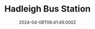---
date: 2024-04-08T06:41:49.000Z
title: Hadleigh Bus Station
latitude: 52.044782
longitude: 0.954352
category: checkin
---